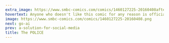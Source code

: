 ```yaml
---
extra_image: https://www.smbc-comics.com/comics/1460127225-20160408after.png
hovertext: Anyone who doesn't like this comic for any reason is officially part of the COMIC POLICE.
image: https://www.smbc-comics.com/comics/1460127225-20160408.png
next: go-ai
prev: a-solution-for-social-media
title: The POLICE
---
```

